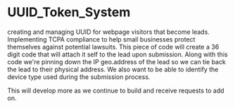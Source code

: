 # UUID_Token_System
creating and managing UUID for webpage visitors that become leads. Implementing TCPA compliance to help small businesses protect themselves against potential lawsuits. 
This piece of code will create a 36 digit code that will attach it self to the lead upon submission. Along with this code we're pinning down the IP geo.address of the lead so we can tie back the lead to their physical address. We also want to be able to identify the device type used during the submission process.

This will develop more as we continue to build and receive requests to add on.
